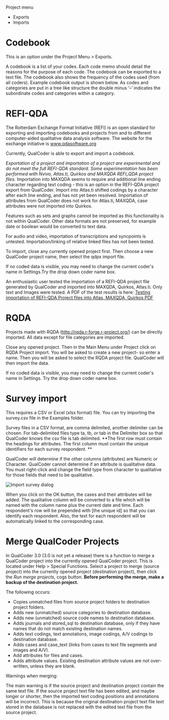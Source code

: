 Project menu
* Exports
* Imports

#  Codebook

This is an option under the Project Menu > Exports.

A codebook is a list of your codes. Each code memo should detail the reasons for the purpose of each code. The codebook can be exported to a text file. The codebook also shows the frequency of the codes used (from all coders). Example codebook output is shown below. As codes and categories are put in a tree like structure the double minus ‘–‘ indicates the subordinate codes and categories within a category.


#  REFI-QDA
The Rotterdam Exchange Format Initiative (REFI) is an open standard for exporting and importing codebooks and projects from and to different computer-aided qualitative data analysis software. The website for the exchange initiative is www.qdasoftware.org

Currently, QualCoder is able to export and import a codebook. 

_Exportation of a project and importation of a project are experimental and do not meet the full REFI-QDA standard. Some experimentation has been performed with Nvivo, Atlas.ti, Quirkos and MAXQDA REFI_QDA project files._ Importation into MAXQDA seems to require and additional line ending character regarding text coding - this is an option in the REFI-QDA project export from QualCoder. Import into Atlas.ti shifted codings by a character after each line ending, and has not yet been resolved. Importation of attributes from QualCoder does not work for Atlas.ti, MAXQDA, case attributes were not imported into Quirkos.

Features such as sets and graphs cannot be imported as this functionality is not within QualCoder. Other data formats are not preserved, for example date or boolean would be converted to text data. 

For audio and video, importation of transcriptions and syncpoints is untested. Importation/linking of relative linked files has not been tested.

To import, close any currently opened project first. Then choose a new QualCoder project name, then select the qdpx import file.

If no coded data is visible, you may need to change the current coder's name in Settings.Try the drop down coder name box.

An enthusiastic user tested the importation of a REFI-QDA project file generated by QualCoder and imported into MAXQDA, Quirkos, Atlas.ti. Only text and Images were tested. A PDF of the test results is here: [Testing importation of REFI-QDA Project files into Atlas, MAXQDA, Quirkos PDF](https://qualcoder.files.wordpress.com/2021/02/refi-qda-project-import-quirkos-maxqda-atlas.pdf)

# RQDA
Projects made with RQDA (http://rqda.r-forge.r-project.org/) can be directly imported. All data except for file categories are imported.

Close any opened project. Then in the Main Menu under Project click on RQDA Project import. You will be asked to create a new project- so enter a name. Then you will be asked to select the RQDA project file. QualCoder will then import the data.

If no coded data is visible, you may need to change the current coder's name in Settings. Try the drop down coder name box.

# Survey import

This requires a CSV or Excel (xlsx format) file. You can try importing the survey.csv file in the Examples folder.

Survey files in a CSV format, are comma delimited, another delimiter can be chosen. For tab-delimited files type ta, tb, or tab in the Delimiter box so that QualCoder knows the csv file is tab delimited. **The first row must contain the headings for attributes. The first column must contain the unique identifiers for each survey respondent. **

QualCoder will determine if the other columns (attributes) are Numeric or Character. QualCoder cannot determine if an attribute is qualitative data. You must right-click and change the field type from character to qualitative for those fields that need to be qualitative. 

![Import survey dialog](https://qualcoder.files.wordpress.com/2020/10/import_survey.png?)

When you click on the OK button, the cases and their attributes will be added. The qualitative column will be converted to a file which will be named with the column name plus the current date and time. Each respondent's row will be prepended with [the unique id] so that you can identify each respondent. Also, the text for each respondent will be automatically linked to the corresponding case.

# Merge QualCoder Projects

In QualCoder 3.0 (3.0 is not yet a release) there is a function to merge a QualCoder project into the currently opened QualCoder project. This is located under Help > Special Functions. Select a project to merge (source project) into the currently opened project (destination project), then click the _Run merge projects_, cogs button. **Before performing the merge, make a backup of the destination project.**

The following occurs:
* Copies unmatched files from source project folders to destination project folders.
* Adds new (unmatched) source categories to destination database.
* Adds new (unmatched) source code names to destination database.
* Adds journals and stored_sql to destination database, only if they have names that do not match existing destination names.
* Adds text codings, text annotations, image codings, A/V codings to destination database.
* Adds cases and case_text (links from cases to text file segments and images and A/V).
* Add attributes for files and cases.
* Adds attribute values. Existing destination attribute values are not over-written, unless they are blank.

Warnings when merging:

The main warning is if the source project and destination project contain the same text file. If the source project text file has been edited, and maybe longer or shorter, then the imported text coding positions and annotations will be incorrect. This is because the original destination project text file text stored in the database is not replaced with the edited text file from the source project.

